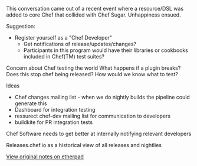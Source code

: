 This conversation came out of a recent event where a resource/DSL was added to core Chef that collided with Chef Sugar. Unhappiness ensued. 

Suggestion: 
+ Register yourself as a "Chef Developer"
  + Get notifications of release/updates/changes?
  + Participants in this program would have their libraries or cookbooks included in Chef(TM) test suites?

Concern about Chef testing the world
What happens if a plugin breaks? Does this stop chef being released? 
How would we know what to test?

Ideas
+ Chef changes mailing list - when we do nightly builds the pipeline could generate this
+ Dashboard for integration testing
+ ressurect chef-dev mailing list for communication to developers
+ buildkite for PR integration tests

Chef Software needs to get better at internally notifying relevant developers

Releases.chef.io as a historical view of all releases and nightlies

[View original notes on etherpad](https://e.chef.io/p/Chef_Developer_Program)